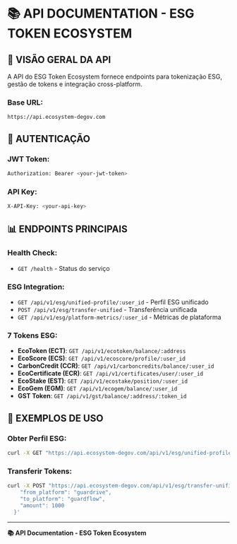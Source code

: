 # 📚 **API DOCUMENTATION - ESG TOKEN ECOSYSTEM**

## 🎯 **VISÃO GERAL DA API**

A API do ESG Token Ecosystem fornece endpoints para tokenização ESG, gestão de tokens e integração cross-platform.

### **Base URL:**
```
https://api.ecosystem-degov.com
```

## 🔐 **AUTENTICAÇÃO**

### **JWT Token:**
```bash
Authorization: Bearer <your-jwt-token>
```

### **API Key:**
```bash
X-API-Key: <your-api-key>
```

## 📊 **ENDPOINTS PRINCIPAIS**

### **Health Check:**
- `GET /health` - Status do serviço

### **ESG Integration:**
- `GET /api/v1/esg/unified-profile/:user_id` - Perfil ESG unificado
- `POST /api/v1/esg/transfer-unified` - Transferência unificada
- `GET /api/v1/esg/platform-metrics/:user_id` - Métricas de plataforma

### **7 Tokens ESG:**
- **EcoToken (ECT)**: `GET /api/v1/ecotoken/balance/:address`
- **EcoScore (ECS)**: `GET /api/v1/ecoscore/profile/:user_id`
- **CarbonCredit (CCR)**: `GET /api/v1/carboncredits/balance/:user_id`
- **EcoCertificate (ECR)**: `GET /api/v1/certificates/user/:user_id`
- **EcoStake (EST)**: `GET /api/v1/ecostake/position/:user_id`
- **EcoGem (EGM)**: `GET /api/v1/ecogem/balance/:user_id`
- **GST Token**: `GET /api/v1/gst/balance/:address/:token_id`

## 📝 **EXEMPLOS DE USO**

### **Obter Perfil ESG:**
```bash
curl -X GET "https://api.ecosystem-degov.com/api/v1/esg/unified-profile/user123"   -H "Authorization: Bearer <token>"
```

### **Transferir Tokens:**
```bash
curl -X POST "https://api.ecosystem-degov.com/api/v1/esg/transfer-unified"   -H "Content-Type: application/json"   -H "Authorization: Bearer <token>"   -d '{
    "from_platform": "guardrive",
    "to_platform": "guardflow", 
    "amount": 1000
  }'
```

---
**📚 API Documentation - ESG Token Ecosystem**
